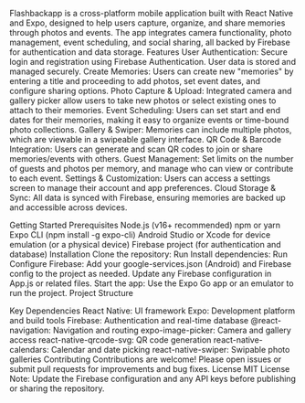 Flashbackapp is a cross-platform mobile application built with React Native and Expo, designed to help users capture, organize, and share memories through photos and events. The app integrates camera functionality, photo management, event scheduling, and social sharing, all backed by Firebase for authentication and data storage.
Features
User Authentication:
Secure login and registration using Firebase Authentication. User data is stored and managed securely.
Create Memories:
Users can create new "memories" by entering a title and proceeding to add photos, set event dates, and configure sharing options.
Photo Capture & Upload:
Integrated camera and gallery picker allow users to take new photos or select existing ones to attach to their memories.
Event Scheduling:
Users can set start and end dates for their memories, making it easy to organize events or time-bound photo collections.
Gallery & Swiper:
Memories can include multiple photos, which are viewable in a swipeable gallery interface.
QR Code & Barcode Integration:
Users can generate and scan QR codes to join or share memories/events with others.
Guest Management:
Set limits on the number of guests and photos per memory, and manage who can view or contribute to each event.
Settings & Customization:
Users can access a settings screen to manage their account and app preferences.
Cloud Storage & Sync:
All data is synced with Firebase, ensuring memories are backed up and accessible across devices.

Getting Started
Prerequisites
Node.js (v16+ recommended)
npm or yarn
Expo CLI (npm install -g expo-cli)
Android Studio or Xcode for device emulation (or a physical device)
Firebase project (for authentication and database)
Installation
Clone the repository:
Run
Install dependencies:
Run
Configure Firebase:
Add your google-services.json (Android) and Firebase config to the project as needed.
Update any Firebase configuration in App.js or related files.
Start the app:
Use the Expo Go app or an emulator to run the project.
Project Structure


Key Dependencies
React Native: UI framework
Expo: Development platform and build tools
Firebase: Authentication and real-time database
@react-navigation: Navigation and routing
expo-image-picker: Camera and gallery access
react-native-qrcode-svg: QR code generation
react-native-calendars: Calendar and date picking
react-native-swiper: Swipable photo galleries
Contributing
Contributions are welcome! Please open issues or submit pull requests for improvements and bug fixes.
License
MIT License
Note:
Update the Firebase configuration and any API keys before publishing or sharing the repository.

